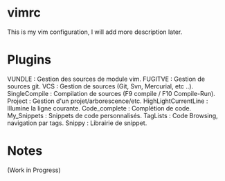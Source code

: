 vimrc
=====
This is my vim configuration, I will add more description later.

Plugins
=======
VUNDLE					: Gestion des sources de module vim.
FUGITVE					: Gestion de sources git.
VCS						: Gestion de sources (Git, Svn, Mercurial, etc ..).
SingleCompile			: Compilation de sources (F9 compile / F10 Compile-Run). 
Project					: Gestion d'un projet/arborescence/etc.
HighLightCurrentLine	: Illumine la ligne courante.
Code_complete			: Complétion de code.
My_Snippets				: Snippets de code personnalisés.
TagLists				: Code Browsing, navigation par tags.
Snippy					: Librairie de snippet.

Notes
=====
(Work in Progress)
